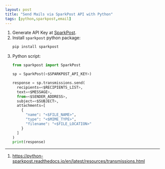 ```yaml
---
layout: post
title: "Send Mails via SparkPost API with Python"
tags: [python,sparkpost,email]
---
```


1. Generate API Key at [SparkPost](https://app.sparkpost.com/account/api-keys).
2. Install `sparkpost` python package:
   ```bash
   pip install sparkpost
   ```
3. Python script:
   ```python
   from sparkpost import SparkPost

   sp = SparkPost(<$SPARKPOST_API_KEY>)

   response = sp.transmissions.send(
     recipients=<$RECIPIENTS_LIST>,
     text=<$MESSAGE>,
     from=<$SENDER_ADDRESS>,
     subject=<$SUBJECT>,
     attachments=[
       {
         "name": "<$FILE_NAME>",
         "type": "<$MIME_TYPE>",
         "filename": "<$FILE_LOCATION>"
       }
     ]
   )
   print(response)
   ```

---
1. <https://python-sparkpost.readthedocs.io/en/latest/resources/transmissions.html>
